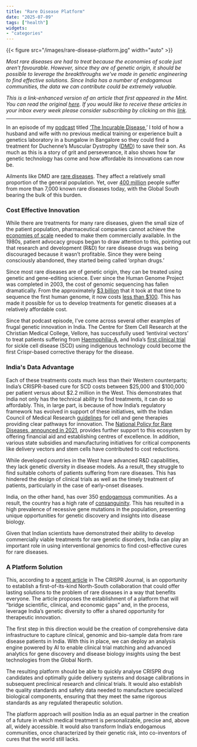 ```yaml
---
title: "Rare Disease Platform"
date: "2025-07-09"
tags: ["health"]
widgets: 
- "categories"
---
```


{{< figure src="/images/rare-disease-platform.jpg" width="auto" >}}

_Most rare diseases are had to treat because the economies of scale just aren't favourable. However, since they are of genetic origin, it should be possible to leverage the breakthroughs we've made in genetic engineering to find effective solutions. Since India has a number of endogamous communities, the data we can contribute could be extremely valuable._

<!--more-->
_This is a link-enhanced version of an article that first appeared in the Mint. You can read the original [here](https://www.livemint.com/opinion/online-views/crispr-genetic-testing-congenital-disease-treatment-icmr-human-genome-project-cmc-vellore-healthcare-dna-clinical-trials-11751883305684.html). If you would like to receive these articles in your inbox every week please consider subscribing by clicking on this [link](https://paragraph.xyz/@exmachina)._

---

In an episode of my [podcast](https://exmachina.in/podcast/) titled [‘The Incurable Disease](https://podcasts.apple.com/in/podcast/ex-machina/id1496911741?i=1000463981063),’ I told of how a husband and wife with no previous medical training or experience built a genetics laboratory in a bungalow in Bangalore so they could find a treatment for Duchenne’s Muscular Dystrophy ([DMD](https://en.wikipedia.org/wiki/Duchenne_muscular_dystrophy)) to save their son. As much as this is a story of grit and perseverance, it also shows how far genetic technology has come and how affordable its innovations can now be.

Ailments like DMD are [rare diseases](https://en.wikipedia.org/wiki/Rare_disease). They affect a relatively small proportion of the general population. Yet, over [400 million](https://globalgenes.org/rare-disease-facts/) people suffer from more than 7,000 known rare diseases today, with the Global South bearing the bulk of this burden.

### Cost Effective Innovation

While there are treatments for many rare diseases, given the small size of the patient population, pharmaceutical companies cannot achieve the [economies of scale](https://globalgenes.org/blog/economies-of-rare/) needed to make them commercially available. In the 1980s, patient advocacy groups began to draw attention to this, pointing out that research and development (R&D) for rare disease drugs was being discouraged because it wasn’t profitable. Since they were being consciously abandoned, they started being called ‘orphan drugs.’

Since most rare diseases are of genetic origin, they can be treated using genetic and gene-editing science. Ever since the Human Genome Project was completed in 2003, the cost of genomic sequencing has fallen dramatically. From the approximately [$3 billion](https://www.genome.gov/about-genomics/educational-resources/fact-sheets/human-genome-project) that it took at that time to sequence the first human genome, it now costs [less than $100](https://frontlinegenomics.com/the-100-genome-wheres-the-limit/). This has made it possible for us to develop treatments for genetic diseases at a relatively affordable cost.

Since that podcast episode, I’ve come across several other examples of frugal genetic innovation in India. The Centre for Stem Cell Research at the Christian Medical College, Vellore, has successfully used ‘lentiviral vectors’ to treat patients suffering from [Haemophilia-A](https://www.pib.gov.in/PressReleasePage.aspx?PRID=2083455), and India’s [first clinical trial](https://www.nature.com/articles/s41467-024-49233-w) for sickle cell disease (SCD) using indigenous technology could become the first Crispr-based corrective therapy for the disease.

### India's Data Advantage

Each of these treatments costs much less than their Western counterparts; India’s CRISPR-based cure for SCD costs between $25,000 and $100,000 per patient versus about $2.2 million in the West. This demonstrates that India not only has the technical ability to find treatments, it can do so affordably. This, in large part, is because of how India’s regulatory framework has evolved in support of these initiatives, with the Indian Council of Medical Research [guidelines](https://www.icmr.gov.in/icmrobject/custom_data/pdf/resource-guidelines/guidelines_GTP.pdf) for cell and gene therapies providing clear pathways for innovation. The [National Policy for Rare Diseases, announced in 2021](https://rarediseases.mohfw.gov.in/uploads/Content/1624967837_Final-NPRD-2021.pdf), provides further support to this ecosystem by offering financial aid and establishing centres of excellence. In addition, various state subsidies and manufacturing initiatives for critical components like delivery vectors and stem cells have contributed to cost reductions.

While developed countries in the West have advanced R&D capabilities, they lack genetic diversity in disease models. As a result, they struggle to find suitable cohorts of patients suffering from rare diseases. This has hindered the design of clinical trials as well as the timely treatment of patients, particularly in the case of early-onset diseases.

India, on the other hand, has over 350 [endogamous](https://www.sciencedirect.com/science/article/abs/pii/S1673852725000384) communities. As a result, the country has a high rate of [consanguinity](https://pubmed.ncbi.nlm.nih.gov/12717037/). This has resulted in a high prevalence of recessive gene mutations in the population, presenting unique opportunities for genetic discovery and insights into disease biology. 

Given that Indian scientists have demonstrated their ability to develop commercially viable treatments for rare genetic disorders, India can play an important role in using interventional genomics to find cost-effective cures for rare diseases.

### A Platform Solution

This, according to a [recent article](https://www.liebertpub.com/doi/10.1089/crispr.2025.0046) in The CRISPR Journal, is an opportunity to establish a first-of-its-kind North-South collaboration that could offer lasting solutions to the problem of rare diseases in a way that benefits everyone. The article proposes the establishment of a platform that will “bridge scientific, clinical, and economic gaps” and, in the process, leverage India’s genetic diversity to offer a shared opportunity for therapeutic innovation.

The first step in this direction would be the creation of comprehensive data infrastructure to capture clinical, genomic and bio-sample data from rare disease patients in India. With this in place, we can deploy an analysis engine powered by AI to enable clinical trial matching and advanced analytics for gene discovery and disease biology insights using the best technologies from the Global North. 

The resulting platform should be able to quickly analyse CRISPR drug candidates and optimally guide delivery systems and dosage calibrations in subsequent preclinical research and clinical trials. It would also establish the quality standards and safety data needed to manufacture specialized biological components, ensuring that they meet the same rigorous standards as any regulated therapeutic solution.

The platform approach will position India as an equal partner in the creation of a future in which medical treatment is personalizable, precise and, above all, widely accessible. It would also transform India’s endogamous communities, once characterized by their genetic risk, into co-inventors of cures that the world still lacks.